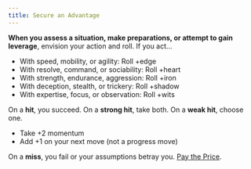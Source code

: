 ```yaml
---
title: Secure an Advantage
---
```


**When you assess a situation, make preparations, or attempt to gain leverage**, envision your action and roll. If you act...

- With speed, mobility, or agility: Roll +edge
- With resolve, command, or sociability: Roll +heart
- With strength, endurance, aggression: Roll +iron
- With deception, stealth, or trickery: Roll +shadow
- With expertise, focus, or observation: Roll +wits

On a **hit**, you succeed. On a **strong hit**, take both. On a **weak hit**, choose one.

- Take +2 momentum
- Add +1 on your next move (not a progress move)

On a **miss**, you fail or your assumptions betray you. [Pay the Price](/starforged-srd/moves/fate/pay_the_price).
